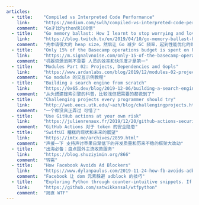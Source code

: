 ```yaml
---
articles:
  - title:    "Compiled vs Interpreted Code Performance"
    link:     "https://medium.com/swlh/compiled-vs-interpreted-code-performance-e1a63299760b"
    comment:  "Go才比Python快100倍"
  - title:    "Go memory ballast: How I learnt to stop worrying and love the heap"
    link:     "https://blog.twitch.tv/en/2019/04/10/go-memory-ballast-how-i-learnt-to-stop-worrying-and-love-the-heap-26c2462549a2/"
    comment:  "先申请很大的 heap size，然后让 Go 减少 GC 频率，起到性能优化的效果"
  - title:    "Only 15% of the Basecamp operations budget is spent on Ruby"
    link:     "https://m.signalvnoise.com/only-15-of-the-basecamp-operations-budget-is-spent-on-ruby/"
    comment:  "机器资源消耗不重要 人员的效率和快乐度才是第一"
  - title:    "Modules Part 02: Projects, Dependencies and Gopls"
    link:     "https://www.ardanlabs.com/blog/2019/12/modules-02-projects-dependencies-gopls.html"
    comment:  "Go module 的交互示例教程"
  - title:    "Building a search engine from scratch"
    link:     "https://0x65.dev/blog/2019-12-06/building-a-search-engine-from-scratch.html"
    comment:  "从头搭建搜索引擎的科普，比较浅但把需要的都说到了"
  - title:    "Challenging projects every programmer should try"
    link:     "http://web.eecs.utk.edu/~azh/blog/challengingprojects.html"
    comment:  "一个都没真正弄过 可惜了"
  - title:    "Use GitHub actions at your own risk"
    link:     "https://julienrenaux.fr/2019/12/20/github-actions-security-risk/"
    comment:  "GitHub Actions 对于 token 的安全隐患"
  - title:    "SwiftUI 糟糕的现状和未来的展望"
    link:     "https://imtx.me/archives/2859.html"
    comment:  "声援一下 支持声讨苹果日渐低下的开发质量和历来不稳的框架大改动"
  - title:    "出海必备：盘点国外主流收款服务"
    link:     "https://blog.shuziyimin.org/866"
    comment:  "转需"
  - title:    "How Facebook Avoids Ad Blockers"
    link:     "https://www.dylanpaulus.com/2019-11-24-how-fb-avoids-adblockers/"
    comment:  "Facebook 让 dom 元素躲避 adblock 的技巧"
  - title:    "Exploring Python through counter-intuitive snippets. If you think you know Python, think once more!"
    link:     "https://github.com/satwikkansal/wtfpython"
    comment:  "简直 WTF"
---
```

